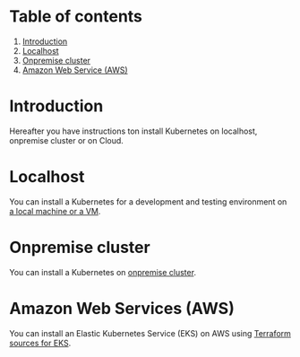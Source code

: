 # Table of contents

1. [Introduction](#introduction)
2. [Localhost](#localhost)
3. [Onpremise cluster](#onpremise-cluster)
4. [Amazon Web Service (AWS)](#amazon-web-services-aws)

# Introduction

Hereafter you have instructions ton install Kubernetes on localhost, onpremise cluster or on Cloud.

# Localhost

You can install a Kubernetes for a development and testing environment
on [a local machine or a VM](onpremise/localhost/README.md).

# Onpremise cluster

You can install a Kubernetes on [onpremise cluster](onpremise/cluster/README.md).

# Amazon Web Services (AWS)

You can install an Elastic Kubernetes Service (EKS) on AWS using [Terraform sources for EKS](aws/eks/README.md).